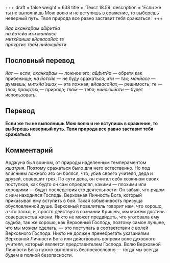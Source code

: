 +++
draft = false
weight = 638
title = 'Текст 18.59'
description = 'Если же ты не выполнишь Мою волю и не вступишь в сражение, то выберешь неверный путь. Твоя природа все равно заставит тебя сражаться.'
+++

_йад ахан̇ка̄рам а̄ш́ритйа  
на йотсйа ити манйасе  
митхйаиша вйаваса̄йас те  
пракр̣тис тва̄м̇ нийокшйати_

## Пословный перевод

_йат_ — если; _ахан̇ка̄рам_ — ложное эго; _а̄ш́ритйа_ — обретя как прибежище; _на_ _йотсйе_ — не буду сражаться; _ити_ — так; _манйасе_ — думаешь; _митхйа̄_ _эшах̣_ — эта ложная; _вйаваса̄йах̣_ — решимость; _те_ — твоя; _пракр̣тих̣_ — природа; _тва̄м_ — тебя; _нийокшйати_ — будет использовать.

## Перевод

**Если же ты не выполнишь Мою волю и не вступишь в сражение, то выберешь неверный путь. Твоя природа все равно заставит тебя сражаться.**

## Комментарий

Арджуна был воином, от природы наделенным темпераментом _кшатрия_. Поэтому сражаться было для него естественно. Но под влиянием ложного эго он боялся, что, убив своего учителя, деда и друзей, совершит грех. По сути дела, он считал себя хозяином своих поступков, как будто он сам определял, какими — плохими или хорошими — будут последствия его деятельности. Он забыл, что рядом с ним находился Господь, Верховная Личность Бога, который приказывал ему вступить в бой. Такая забывчивость присуща обусловленной душе. Верховный повелитель говорит нам, что хорошо, а что плохо, и, просто действуя в сознании Кришны, мы можем достичь совершенства жизни. Никто не может предвидеть, что уготовала ему судьба, так же хорошо, как Верховный Господь, поэтому самое лучшее, что мы можем сделать, — это поступать в соответствии с волей Верховного Господа. Никто не должен пренебрегать указаниями Верховной Личности Бога или действовать вопреки воле духовного учителя, который является представителем Господа. Волю Верховной Личности Бога нужно выполнять беспрекословно — тогда мы всегда будем в полной безопасности.
